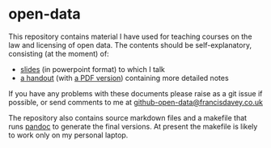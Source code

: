 open-data
=========

This repository contains material I have used for teaching courses on the law and licensing of open data. The contents should be self-explanatory, consisting (at the moment) of:

* [slides](Slides.ppt) (in powerpoint format) to which I talk
* [a handout](handout.html) (with [a PDF version](handout.pdf)) containing more detailed notes

If you have any problems with these documents please raise as a git issue if possible, or send comments to me at <github-open-data@francisdavey.co.uk>

The repository also contains source markdown files and a makefile that runs [pandoc](http://johnmacfarlane.net/pandoc/) to generate the final versions. At present the makefile is likely to work only on my personal laptop.
